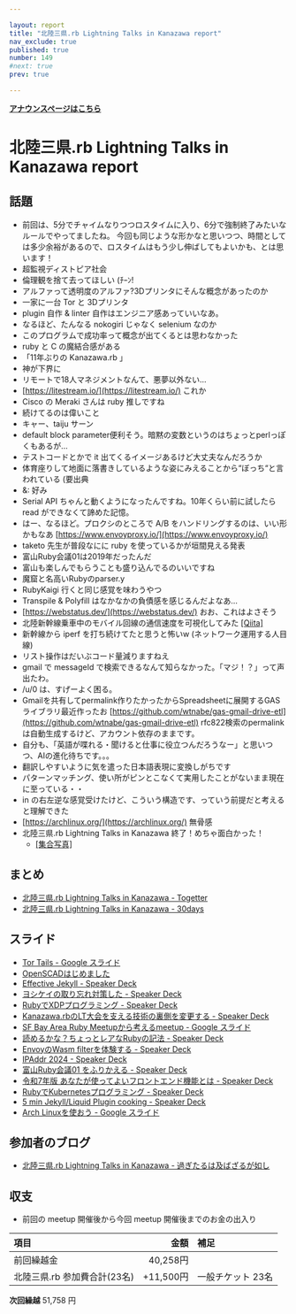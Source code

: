 ```yaml
---

layout: report
title: "北陸三県.rb Lightning Talks in Kanazawa report"
nav_exclude: true
published: true
number: 149
#next: true
prev: true

---
```

<div style="text-align: left;"><a href="/149"><strong>アナウンスページはこちら</strong></a></div>

# 北陸三県.rb Lightning Talks in Kanazawa report

## 話題

* 前回は、5分でチャイムなりつつロスタイムに入り、6分で強制終了みたいなルールでやってましたね。
  今回も同じような形かなと思いつつ、時間としては多少余裕があるので、ロスタイムはもう少し伸ばしてもよいかも、とは思います！
* 超監視ディストピア社会
* 倫理観を捨て去ってほしい (ﾁｰﾝ!
* アルファって透明度のアルファ?3Dプリンタにそんな概念があったのか
* 一家に一台 Tor と 3Dプリンタ
* plugin 自作 & linter 自作はエンジニア感あっていいなあ。
* なるほど、たんなる nokogiri じゃなく selenium なのか
* このプログラムで成功率って概念が出てくるとは思わなかった
* ruby と C の魔結合感がある
* 「11年ぶりの Kanazawa.rb 」
* 神が下界に
* リモートで18人マネジメントなんて、悪夢以外ない…
* [https://litestream.io/](https://litestream.io/) これか
* Cisco の Meraki さんは ruby 推しですね
* 続けてるのは偉いこと
* キャー、taiju サーン
* default block parameter便利そう。暗黙の変数というのはちょっとperlっぽくもあるが…
* テストコードとかで it 出てくるイメージあるけど大丈夫なんだろうか
* 体育座りして地面に落書きしているような姿にみえることから“ぼっち“と言われている (要出典
* &: 好み
* Serial API ちゃんと動くようになったんですね。10年くらい前に試したら read ができなくて諦めた記憶。
* はー、なるほど。プロクシのところで A/B をハンドリングするのは、いい形かもなあ [https://www.envoyproxy.io/](https://www.envoyproxy.io/)
* taketo 先生が普段なにに ruby を使っているかが垣間見える発表
* 富山Ruby会議01は2019年だったんだ
* 富山も楽しんでもらうことも盛り込んでるのいいですね
* 魔窟と名高いRubyのparser.y
* RubyKaigi 行くと同じ感覚を味わうやつ
* Transpile & Polyfill はなかなかの負債感を感じるんだよなあ…
* [https://webstatus.dev/](https://webstatus.dev/) おお、これはよさそう
* 北陸新幹線乗車中のモバイル回線の通信速度を可視化してみた [[Qiita]](https://qiita.com/bohemian916/items/1e8ebd5511247bb6c8a0)
* 新幹線から iperf を打ち続けてたと思うと怖いw (ネットワーク運用する人目線)
* リスト操作はだいぶコード量減りますねえ
* gmail で messageId で検索できるなんて知らなかった。「マジ！？」って声出たわ。
* /u/0 は、すげーよく困る。
* Gmailを共有してpermalink作りたかったからSpreadsheetに展開するGASライブラリ最近作ったお [https://github.com/wtnabe/gas-gmail-drive-etl](https://github.com/wtnabe/gas-gmail-drive-etl) rfc822検索のpermalinkは自動生成するけど、アカウント依存のままです。
* 自分も、「英語が喋れる・聞けると仕事に役立つんだろうなー」と思いつつ、AIの進化待ちです。。。
* 翻訳しやすいように気を遣った日本語表現に変換しがちです
* パターンマッチング、使い所がピンとこなくて実用したことがないまま現在に至っている・・
* in の右左逆な感覚受けたけど、こういう構造です、っていう前提だと考えると理解できた
* [https://archlinux.org/](https://archlinux.org/) 無骨感
* 北陸三県.rb Lightning Talks in Kanazawa 終了！めちゃ面白かった！
  + [[集合写真]](https://30d.jp/kzrb/137/photo/124)

## まとめ

* [北陸三県.rb Lightning Talks in Kanazawa - Togetter](https://togetter.com/li/2502462)
* [北陸三県.rb Lightning Talks in Kanazawa - 30days](https://30d.jp/kzrb/137)

## スライド

* [Tor Tails - Google スライド](https://docs.google.com/presentation/d/1-_wmFD3ESpcWJ7eYRQ6ZXcvAFXlpCoXAP_wJpTaXNgU/edit#slide=id.p)
* [OpenSCADはじめました](https://noboru.dev/slide/202501-kzrb/dist/index.html)
* [Effective Jekyll - Speaker Deck](https://speakerdeck.com/wtnabe/effective-jekyll)
* [ヨシケイの取り忘れ対策した - Speaker Deck](https://speakerdeck.com/cottondesu/measures-were-taken-to-prevent-forgetting-to-pick-up-yoshikei)
* [RubyでXDPプログラミング - Speaker Deck](https://speakerdeck.com/izawa/rubydexdppuroguramingu)
* [Kanazawa.rbのLT大会を支える技術の裏側を変更する - Speaker Deck](https://speakerdeck.com/muryoimpl/kanzawa-dot-rbnoltda-hui-wozhi-eruji-shu-noli-ce-wobian-geng-suru-ruby-on-rails-plus-litestream-bian)
* [SF Bay Area Ruby Meetupから考えるmeetup - Google スライド](https://docs.google.com/presentation/d/13JgfL8POMvztR5_spo8tnv5WW_W1tKtvb0x4tFFLjXk/edit#slide=id.p)
* [読めるかな？ちょっとレアなRubyの記法 - Speaker Deck](https://speakerdeck.com/kiyohara/du-merukana-tiyotutoreanarubynoji-fa)
* [EnvoyのWasm filterを体験する - Speaker Deck](https://speakerdeck.com/takayukiatkwsk/envoynowasm-filterwoti-yan-suru)
* [IPAddr 2024 - Speaker Deck](https://speakerdeck.com/taketo1113/ipaddr-2024)
* [富山Ruby会議01 をふりかえる - Speaker Deck](https://speakerdeck.com/kunitoo/fu-shan-rubyhui-yi-01-wohurikaeru)
* [令和7年版 あなたが使ってよいフロントエンド機能とは - Speaker Deck](https://speakerdeck.com/mugi_uno/baseline-ha-iizo)
* [RubyでKubernetesプログラミング - Speaker Deck](https://speakerdeck.com/sat/rubydekubernetespuroguramingu)
* [5 min Jekyll/Liquid Plugin cooking - Speaker Deck](https://speakerdeck.com/wtnabe/liquid-plugin-cooking)
* [Arch Linuxを使おう - Google スライド](https://docs.google.com/presentation/d/1BuI2ad2IlFcNInF_Ug-Xe1-wmCJSwD_hEaGKtAPtzkQ/edit#slide=id.p)

## 参加者のブログ

* [北陸三県\.rb Lightning Talks in Kanazawa \- 過ぎたるは及ばざるが如し](https://cotton-desu.hatenablog.com/entry/2025/01/20/130000)

## 収支

* 前回の meetup 開催後から今回 meetup 開催後までのお金の出入り

| 項目                 |       金額 | 補足                  |
|:-------------------|---------:|:--------------------|
| 前回繰越金              |  40,258円 |                     |
| 北陸三県.rb 参加費合計(23名) | +11,500円 | 一般チケット 23名 |

**次回繰越**  51,758 円
